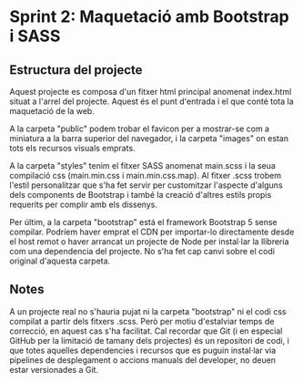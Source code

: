 # Sprint 2: Maquetació amb Bootstrap i SASS

## Estructura del projecte

Aquest projecte es composa d'un fitxer html principal anomenat index.html situat a l'arrel del projecte. Aquest és el punt d'entrada i el que conté tota la maquetació de la web.

A la carpeta "public" podem trobar el favicon per a mostrar-se com a miniatura a la barra superior del navegador, i la carpeta "images" on estan tots els recursos visuals emprats.

A la carpeta "styles" tenim el fitxer SASS anomenat main.scss i la seua compilació css (main.min.css i main.min.css.map). Al fitxer .scss trobem l'estil personalitzar que s'ha fet servir per customitzar l'aspecte d'alguns dels components de Bootstrap i també la creació d'altres estils propis requerits per complir amb els dissenys.

Per últim, a la carpeta "bootstrap" está el framework Bootstrap 5 sense compilar. Podríem haver emprat el CDN per importar-lo directamente desde el host remot o haver arrancat un projecte de Node per instal·lar la llibreria com una dependencia del projecte. No s'ha fet cap canvi sobre el codi original d'aquesta carpeta.


## Notes

A un projecte real no s'hauria pujat ni la carpeta "bootstrap" ni el codi css compilat a partir dels fitxers .scss. Però per motiu d'estalviar temps de correcció, en aquest cas s'ha facilitat. Cal recordar que Git (i en especial GitHub per la limitació de tamany dels projectes) és un repositori de codi, i que totes aquelles dependencies i recursos que es puguin instal·lar via pipelines de desplegament o accions manuals del developer, no deuen estar versionades a Git.
